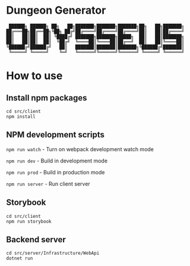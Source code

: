 # Dungeon Generator
```
 ██████╗ ██████╗ ██╗   ██╗███████╗███████╗███████╗██╗   ██╗███████╗
██╔═══██╗██╔══██╗╚██╗ ██╔╝██╔════╝██╔════╝██╔════╝██║   ██║██╔════╝
██║   ██║██║  ██║ ╚████╔╝ ███████╗███████╗█████╗  ██║   ██║███████╗
██║   ██║██║  ██║  ╚██╔╝  ╚════██║╚════██║██╔══╝  ██║   ██║╚════██║
╚██████╔╝██████╔╝   ██║   ███████║███████║███████╗╚██████╔╝███████║
 ╚═════╝ ╚═════╝    ╚═╝   ╚══════╝╚══════╝╚══════╝ ╚═════╝ ╚══════╝
```
# How to use
## Install npm packages
```
cd src/client
npm install
```

## NPM development scripts
`npm run watch` - Turn on webpack development watch mode

`npm run dev` - Build in development mode

`npm run prod` - Build in production mode

`npm run server` - Run client server

## Storybook
```
cd src/client
npm run storybook
```

## Backend server
```
cd src/server/Infrastructure/WebApi
dotnet run
```